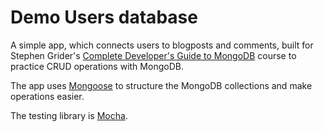 # Demo Users database

A simple app, which connects users to blogposts and comments, built for Stephen Grider's [Complete Developer's Guide to MongoDB](https://www.udemy.com/course/the-complete-developers-guide-to-mongodb/) course to practice CRUD operations with MongoDB.

The app uses [Mongoose](https://mongoosejs.com/) to structure the MongoDB collections and make operations easier.

The testing library is [Mocha](https://mochajs.org/).
